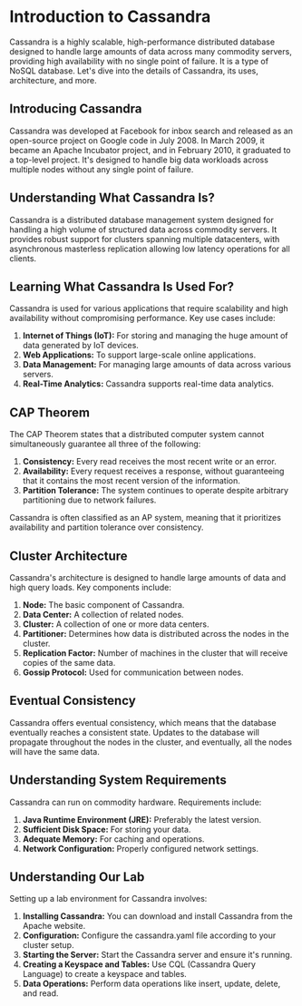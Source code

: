 # Introduction to Cassandra

Cassandra is a highly scalable, high-performance distributed database designed to handle large amounts of data across many commodity servers, providing high availability with no single point of failure. It is a type of NoSQL database. Let's dive into the details of Cassandra, its uses, architecture, and more.

## Introducing Cassandra

Cassandra was developed at Facebook for inbox search and released as an open-source project on Google code in July 2008. In March 2009, it became an Apache Incubator project, and in February 2010, it graduated to a top-level project. It's designed to handle big data workloads across multiple nodes without any single point of failure.

## Understanding What Cassandra Is?

Cassandra is a distributed database management system designed for handling a high volume of structured data across commodity servers. It provides robust support for clusters spanning multiple datacenters, with asynchronous masterless replication allowing low latency operations for all clients.

## Learning What Cassandra Is Used For?

Cassandra is used for various applications that require scalability and high availability without compromising performance. Key use cases include:

1. **Internet of Things (IoT):** For storing and managing the huge amount of data generated by IoT devices.
2. **Web Applications:** To support large-scale online applications.
3. **Data Management:** For managing large amounts of data across various servers.
4. **Real-Time Analytics:** Cassandra supports real-time data analytics.

## CAP Theorem

The CAP Theorem states that a distributed computer system cannot simultaneously guarantee all three of the following:

1. **Consistency:** Every read receives the most recent write or an error.
2. **Availability:** Every request receives a response, without guaranteeing that it contains the most recent version of the information.
3. **Partition Tolerance:** The system continues to operate despite arbitrary partitioning due to network failures.

Cassandra is often classified as an AP system, meaning that it prioritizes availability and partition tolerance over consistency.

## Cluster Architecture

Cassandra's architecture is designed to handle large amounts of data and high query loads. Key components include:

1. **Node:** The basic component of Cassandra.
2. **Data Center:** A collection of related nodes.
3. **Cluster:** A collection of one or more data centers.
4. **Partitioner:** Determines how data is distributed across the nodes in the cluster.
5. **Replication Factor:** Number of machines in the cluster that will receive copies of the same data.
6. **Gossip Protocol:** Used for communication between nodes.

## Eventual Consistency

Cassandra offers eventual consistency, which means that the database eventually reaches a consistent state. Updates to the database will propagate throughout the nodes in the cluster, and eventually, all the nodes will have the same data.

## Understanding System Requirements

Cassandra can run on commodity hardware. Requirements include:

1. **Java Runtime Environment (JRE):** Preferably the latest version.
2. **Sufficient Disk Space:** For storing your data.
3. **Adequate Memory:** For caching and operations.
4. **Network Configuration:** Properly configured network settings.

## Understanding Our Lab

Setting up a lab environment for Cassandra involves:

1. **Installing Cassandra:** You can download and install Cassandra from the Apache website.
2. **Configuration:** Configure the cassandra.yaml file according to your cluster setup.
3. **Starting the Server:** Start the Cassandra server and ensure it's running.
4. **Creating a Keyspace and Tables:** Use CQL (Cassandra Query Language) to create a keyspace and tables.
5. **Data Operations:** Perform data operations like insert, update, delete, and read.
